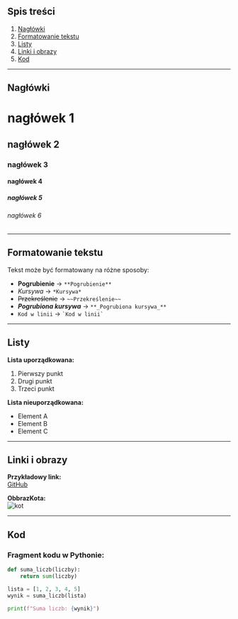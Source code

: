 ## Spis treści

1. [Nagłówki](#naglowki)
2. [Formatowanie tekstu](#formatowanie-tekstu)
3. [Listy](#listy)
4. [Linki i obrazy](#linki-i-obrazy)
5. [Kod](#kod)

---

## Nagłówki

# nagłówek 1
## nagłówek 2
### nagłówek 3
#### nagłówek 4
##### nagłówek 5
###### nagłówek 6

---

## Formatowanie tekstu

Tekst może być formatowany na różne sposoby:

- **Pogrubienie** → `**Pogrubienie**`
- *Kursywa* → `*Kursywa*`
- ~~Przekreślenie~~ → `~~Przekreślenie~~`
- **_Pogrubiona kursywa_** → `**_Pogrubiona kursywa_**`
- `Kod w linii` → `` `Kod w linii` ``

---

## Listy

**Lista uporządkowana:**
1. Pierwszy punkt
2. Drugi punkt
3. Trzeci punkt

**Lista nieuporządkowana:**
- Element A
- Element B
- Element C

---

## Linki i obrazy

**Przykładowy link:**  
[ GitHub](https://github.com)

**ObbrazKota:**  
![kot](https://i.imgur.com/e9qWzqL.jpeg)

---

## Kod

### Fragment kodu w Pythonie:

```python
def suma_liczb(liczby):
    return sum(liczby)

lista = [1, 2, 3, 4, 5]
wynik = suma_liczb(lista)

print(f"Suma liczb: {wynik}")
